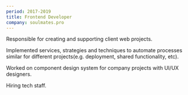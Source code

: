 ```yaml
---
period: 2017-2019
title: Frontend Developer
company: soulmates.pro
---
```


Responsible for creating and supporting client web projects.

Implemented services, strategies and techniques to automate processes similar for different projects(e.g. deployment, shared functionality, etc).

Worked on component design system for company projects with UI/UX designers.

Hiring tech staff.

